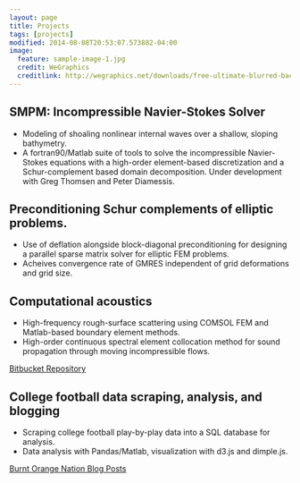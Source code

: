 ```yaml
---
layout: page
title: Projects
tags: [projects]
modified: 2014-08-08T20:53:07.573882-04:00
image:
  feature: sample-image-1.jpg
  credit: WeGraphics
  creditlink: http://wegraphics.net/downloads/free-ultimate-blurred-background-pack/
---
```


## SMPM: Incompressible Navier-Stokes Solver

   * Modeling of shoaling nonlinear internal waves over a shallow, sloping bathymetry.
   * A fortran90/Matlab suite of tools to solve the incompressible Navier-Stokes equations with a high-order element-based discretization and a Schur-complement based domain decomposition.  Under development with Greg Thomsen and Peter Diamessis.

## Preconditioning Schur complements of elliptic problems.

   * Use of deflation alongside block-diagonal preconditioning for designing a parallel sparse matrix solver for elliptic FEM problems.
   * Acheives convergence rate of GMRES independent of grid deformations and grid size.

## Computational acoustics

   * High-frequency rough-surface scattering using COMSOL FEM and Matlab-based boundary element methods.
   * High-order continuous spectral element collocation method for sound propagation through moving incompressible flows.

<a markdown="0" href="https://bitbucket.org/smj96/spectral-element-method-acoustics" class="btn">Bitbucket Repository</a>

## College football data scraping, analysis, and blogging

   * Scraping college football play-by-play data into a SQL database for analysis.
   * Data analysis with Pandas/Matlab, visualization with d3.js and dimple.js.

<a markdown="0" href="http://www.sbnation.com/users/Sumedh%20Joshi%20(pleaseplaykindle)/blog" class="btn">Burnt Orange Nation Blog Posts</a>
